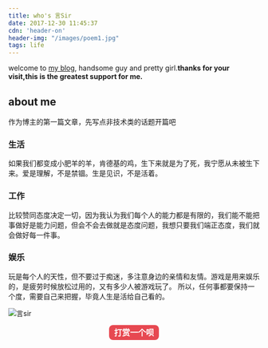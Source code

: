 ```yaml
---
title: who's 言Sir
date: 2017-12-30 11:45:37
cdn: 'header-on'
header-img: "/images/poem1.jpg"
tags: life
---
```

welcome to [my blog](https://chaiguanpeng.github.io), handsome guy and pretty girl.**thanks for your visit,this is the greatest support for me.**
## about me
  作为博主的第一篇文章，先写点非技术类的话题开篇吧

### 生活
 如果我们都变成小肥羊的羊，肯德基的鸡，生下来就是为了死，我宁愿从未被生下来。爱是理解，不是禁锢。生是见识，不是活着。

### 工作
比较赞同态度决定一切，因为我认为我们每个人的能力都是有限的，我们能不能把事做好是能力问题，但会不会去做就是态度问题，我想只要我们端正态度，我们就会做好每一件事。

### 娱乐
玩是每个人的天性，但不要过于痴迷，多注意身边的亲情和友情。游戏是用来娱乐的，是疲劳时候放松过用的，又有多少人被游戏玩了。
所以，任何事都要保持一个度，需要自己来把握，毕竟人生是活给自己看的。

![言sir](http://oqsmnfdij.bkt.clouddn.com/images/pay.png)

<p style="text-align: center;display: block;
    width: 100px;
    margin:0 auto;
    height: 30px;
    line-height: 30px;
    background-color: #E74851;
    color: #fff;
    text-align: center;
    text-decoration: none;
    border-radius: 8px;
    font-weight: bold;
    font-size: 16px;">打赏一个呗
  </p>
